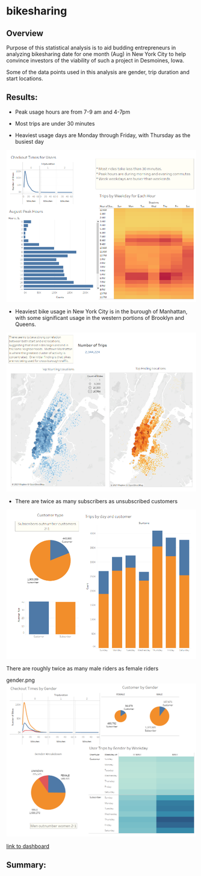# bikesharing

## Overview

Purpose of this statistical analysis is to aid budding entrepreneurs in analyzing bikesharing date for one month (Aug) in New York City to help convince investors of the viability of such a project in Desmoines, Iowa. 

Some of the data points used in this analysis are gender, trip duration and start locations.

## Results: 

* Peak usage hours are from 7-9 am and 4-7pm


* Most trips are under 30 minutes


* Heaviest usage days are Monday through Friday, with Thursday as the busiest day

![time](https://github.com/cortesh/bikeshare/blob/main/images/time.png)

* Heaviest bike usage in New York City is in the burough of Manhattan, with some significant usage in the western portions of Brooklyn and Queens.

![location](https://github.com/cortesh/bikeshare/blob/main/images/location.png)

* There are twice as many subscribers as unsubscribed customers

![customer_type](https://github.com/cortesh/bikeshare/blob/main/images/customer_type.png)

There are roughly twice as many male riders as female riders

gender.png
![gender](https://github.com/cortesh/bikeshare/blob/main/images/gender.png)


[link to dashboard](https://public.tableau.com/app/profile/hernan.e.cortes/viz/Bikeshare_Challenge_16272259277700/Story1?publish=yes)

## Summary: 




